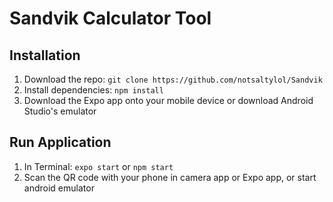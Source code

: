 # Sandvik Calculator Tool
## Installation
1. Download the repo: `git clone https://github.com/notsaltylol/Sandvik`
2. Install dependencies: `npm install`
3. Download the Expo app onto your mobile device or download Android Studio's emulator

## Run Application 
1. In Terminal: `expo start` or `npm start`
2. Scan the QR code with your phone in camera app or Expo app, or start android emulator

